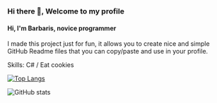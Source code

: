 ### Hi there 👋, Welcome to my profile
#### Hi, I'm Barbaris, novice programmer
I made this project just for fun, it allows you to create nice and simple GitHub Readme files that you can copy/paste and use in your profile.

Skills: C# / Еat cookies

[![Top Langs](https://github-readme-stats.vercel.app/api/top-langs/?username=barbarissss)](https://github.com/anuraghazra/github-readme-stats)

![GitHub stats](https://github-readme-stats.vercel.app/api?username=barbarissss&show_icons=true)
